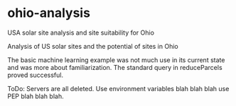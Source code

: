 # ohio-analysis
USA solar site analysis and site suitability for Ohio



Analysis of US solar sites and the potential of sites in Ohio

The basic machine learning example was not much use in its current state and was more about familiarization. The standard query in reduceParcels proved successful.

ToDo:
Servers are all deleted. Use environment variables blah blah blah use PEP blah blah blah.
